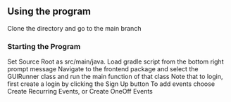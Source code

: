## Using the program
Clone the directory and go to the main branch

### Starting the Program
Set Source Root as src/main/java.
Load gradle script from the bottom right prompt message
Navigate to the frontend package and select the GUIRunner class and run the main function of that class
Note that to login, first create a login by clicking the Sign Up button
To add events choose Create Recurring Events, or Create OneOff Events
